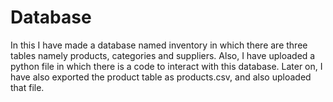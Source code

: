 # Database
In this I have made a database named inventory in which there are three tables namely products, categories and suppliers. 
Also, I have uploaded a python file in which there is a code to interact with this database.
Later on, I have also exported the product table as products.csv, and also uploaded that file.
